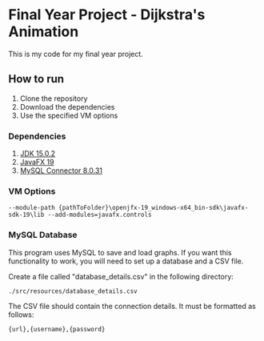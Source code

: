# Final Year Project - Dijkstra's Animation

This is my code for my final year project.

## How to run

1. Clone the repository
2. Download the dependencies
3. Use the specified VM options

### Dependencies

1. [JDK 15.0.2](https://www.oracle.com/java/technologies/javase-jdk15-downloads.html)
2. [JavaFX 19](https://gluonhq.com/products/javafx/)
3. [MySQL Connector 8.0.31](https://dev.mysql.com/downloads/connector/j/)

### VM Options

```
--module-path {pathToFolder}\openjfx-19_windows-x64_bin-sdk\javafx-sdk-19\lib --add-modules=javafx.controls
```

### MySQL Database

This program uses MySQL to save and load graphs.
If you want this functionality to work, you will need to set up a database and a CSV file.

Create a file called "database_details.csv" in the following directory:

```
./src/resources/database_details.csv
```

The CSV file should contain the connection details. It must be formatted as follows:

```
{url},{username},{password}
```